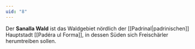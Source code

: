 ```yaml
---
uid: "8"
---
```

Der **Sanalla Wald** ist das Waldgebiet nördlich der [[Padrinal|padrinischen]] Hauptstadt [[Padéra ul Forma]], in dessen Süden sich Freischärler herumtreiben sollen. 